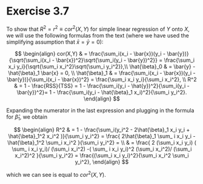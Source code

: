 
# Exercise 3.7

To show that  $R^2=r^2 \equiv cor^2(X,Y)$ for simple linear regression of $Y$ onto $X$, we will use the following formulas from the text (where we have used the simplifying assumption that $\bar{x}=\bar{y}=0$):

$$
\begin{align}
cor(X,Y) & = \frac{\sum_i(x_i - \bar{x})(y_i - \bar{y})}{\sqrt{\sum_i(x_i - \bar{x})^2}\sqrt{\sum_i(y_i - \bar{y})^2}} = \frac{\sum_i x_i y_i}{\sqrt{\sum_i x_i^2}\sqrt{\sum_i y_i^2}},\\
\hat{\beta}_0 & = \bar{y} -\hat{\beta}_1 \bar{x} = 0, \\
\hat{\beta}_1 & = \frac{\sum_i(x_i - \bar{x})(y_i - \bar{y})}{\sum_i(x_i - \bar{x})^2} = \frac{\sum_i x_i y_i}{\sum_i x_i^2}, \\
R^2 & = 1 - \frac{RSS}{TSS} = 1 - \frac{\sum_i(y_i - \hat{y})^2}{\sum_i(y_i - \bar{y})^2}= 1 - \frac{\sum_i(y_i - \hat{\beta}_1 x_i)^2}{\sum_i y_i^2}.
\end{align}
$$

Expanding the numerator in the last expression and plugging in the formula for $\hat{\beta}_1$, we obtain

$$
\begin{align}
R^2 & = 1 - \frac{\sum_i(y_i^2 - 2\hat{\beta}_1 x_i y_i + \hat{\beta}_1^2 x_i^2 )}{\sum_i y_i^2} = \frac{ 2\hat{\beta}_1 \sum_ i x_i y_i - \hat{\beta}_1^2 \sum_i x_i^2 }{\sum_i y_i^2} = \\
  & = \frac{ 2 (\sum_i x_i y_i) ( \sum_ i x_i y_i)/ (\sum_i x_i^2) -( \sum_ i x_i y_i)^2 (\sum_i x_i^2)/ (\sum_i x_i^2)^2  }{\sum_i y_i^2} = \frac{(\sum_i x_i y_i)^2}{\sum_i x_i^2 \sum_i y_i^2},
\end{align}
$$

which we can see is equal to $cor^2(X,Y)$.

